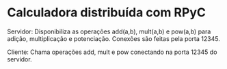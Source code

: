 # Calculadora distribuída com RPyC

Servidor:
Disponibiliza as operações add(a,b), mult(a,b) e pow(a,b) para adição, multiplicação e potenciação.
Conexões são feitas pela porta 12345.

Cliente:
Chama operações add, mult e pow conectando na porta 12345 do servidor.